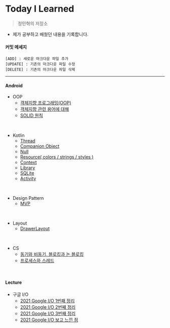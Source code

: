  Today I Learned
 ===

> 정민혁의 저장소

* 제가 공부하고 배웠던 내용을 기록합니다.

#### 커밋 메세지
    [ADD] : 새로운 마크다운 파일 추가
    [UPDATE] : 기존의 마크다운 파일 수정
    [DELETE] : 기존의 마크다운 파일 삭제

-------------------------



#### Android

* OOP
    * [객체지향 프로그래밍(OOP)](https://github.com/minhyuuk/WID/blob/main/OOP/oop.md)
    * [객체지향 관련 용어에 대해](https://github.com/minhyuuk/TIL/blob/main/OOP/oop_basic_keyword.md)
    * [SOLID 원칙](https://github.com/minhyuuk/TIL/blob/main/OOP/solid.md)

<br>

* Kotlin
    * [Thread](https://github.com/minhyuuk/WID/blob/main/Kotlin/thread.md)
    * [Companion Object](https://github.com/minhyuuk/TIL/blob/main/Kotlin/companion_object.md)
    * [Null](https://github.com/minhyuuk/WID/blob/main/Kotlin/null.md)
    * [Resource( colors / strings / styles )](https://github.com/minhyuuk/WID/blob/main/Kotlin/resource.md)
    * [Context](https://github.com/minhyuuk/WID/blob/main/Kotlin/context.md)
    * [Library](https://github.com/minhyuuk/WID/blob/main/Kotlin/library.md)
    * [SQLite](https://github.com/minhyuuk/WID/blob/main/Kotlin/resource.md)
    * [Activity](https://github.com/minhyuuk/WID/blob/main/Kotlin/activity.md)

<br>

* Design Pattern
    * [MVP](https://github.com/minhyuuk/WID/blob/main/Kotlin/Design_Pattern/mvp.md)

<br>

* Layout
    * [DrawerLayout](https://github.com/minhyuuk/TIL/blob/main/Kotlin/Layout/drawerlayout.md)

<br>

* CS
    * [동기와 비동기, 블로킹과 논 블로킹](https://github.com/minhyuuk/TIL/blob/main/CS/synchronous_asynchronous.md)
    * [프로세스와 스레드](https://github.com/minhyuuk/TIL/blob/main/CS/process_thread.md)

<br>

#### Lecture
* 구글 I/O
    * [2021 Google I/O 1번째 정리](구글IO/IO_1.md)
    * [2021 Google I/O 2번째 정리](구글IO/IO_2.md)
    * [2021 Google I/O 3번째 정리](구글IO/IO_3.md)
    * [2021 Google I/O 보고 느낀 점](구글IO/IO_4.md)

<br>


